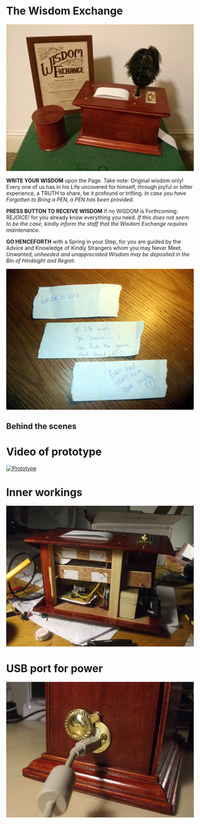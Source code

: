 The Wisdom Exchange
===================

![Wisdom Exchange](https://raw.githubusercontent.com/tangentmonger/wisdomexchange/master/img/wisdomexchange.jpg "Wisdom Exchange")

**WRITE YOUR WISDOM**
upon the Page.  Take note: Original wisdom only!  Every one of us
has in his Life uncovered for himself, through joyful or bitter 
experience, a TRUTH to share, be it profound or trifling.
*In case you have Forgotten to Bring a PEN, a PEN has been provided.*

**PRESS BUTTON TO RECEIVE WISDOM**
If no WISDOM is Forthcoming: REJOICE! for you
already know everything you need. 
*If this does not seem to be the case, kindly inform the staff
that the Wisdom Exchange requires maintenance.* 

**GO HENCEFORTH**
with a Spring in your Step, for you are guided by the Advice and 
Knowledge of Kindly Strangers whom you may Never Meet. 
*Unwanted, unheeded and unappreciated Wisdom may be 
deposited in the Bin of Hindsight and Regret.*

![Irish wisdom](https://raw.githubusercontent.com/tangentmonger/wisdomexchange/master/img/irishwisdom.jpg "Irish wisdom")

Behind the scenes
-----------------

Video of prototype
==================

[![Prototype](http://img.youtube.com/vi/kCh73GHcI_o/0.jpg)](http://www.youtube.com/watch?v=kCh73GHcI_o)

Inner workings
==============

![Inside](https://raw.githubusercontent.com/tangentmonger/wisdomexchange/master/img/inside.jpg "Inside")

USB port for power
==================

![USB port](https://raw.githubusercontent.com/tangentmonger/wisdomexchange/master/img/usbport.jpg "USB port")

